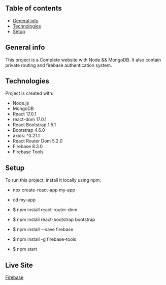 ## Table of contents
* [General info](#general-info)
* [Technologies](#technologies)
* [Setup](#setup)

## General info
This project is a Complete website  with Node && MongoDB. It also contain private routing and firebase authentication system.

## Technologies
Project is created with:
* Node.js
* MongoDB
* React 17.0.1
* react-dom 17.0.1
* React Bootstrap 1.5.1
* Bootstrap 4.6.0
* axios: ^0.21.1
* React Router Dom 5.2.0
* Firebase 8.3.0
* Firebase Tools

## Setup
To run this project, install it locally using npm:

* npx create-react-app my-app
* cd my-app

* $ npm install react-router-dom
* $ npm install react-bootstrap bootstrap
* $ npm install --save firebase   
* $ npm install -g firebase-tools   
* $ npm start


## Live Site
[Firebase](https://tech-world-bd.web.app/)
